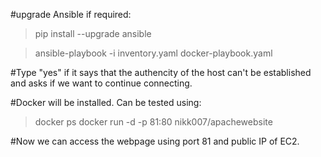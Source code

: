 #upgrade Ansible if required:
>pip install --upgrade ansible

>ansible-playbook -i inventory.yaml docker-playbook.yaml

#Type "yes" if it says that the authencity of the host can't be established and asks if we want to continue connecting.

#Docker will be installed. Can be tested using:
>docker ps
>docker run -d -p 81:80 nikk007/apachewebsite

#Now we can access the webpage using port 81 and public IP of EC2.



